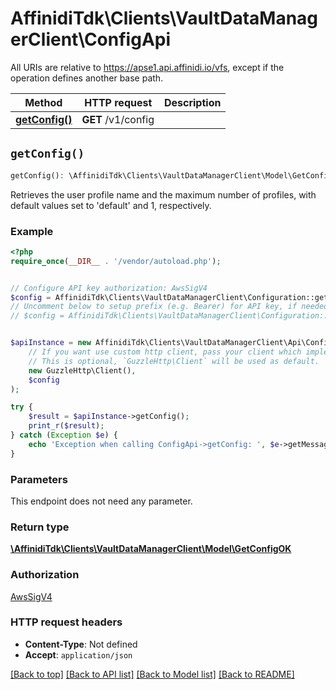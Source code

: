# AffinidiTdk\Clients\VaultDataManagerClient\ConfigApi

All URIs are relative to https://apse1.api.affinidi.io/vfs, except if the operation defines another base path.

| Method | HTTP request | Description |
| ------------- | ------------- | ------------- |
| [**getConfig()**](ConfigApi.md#getConfig) | **GET** /v1/config |  |


## `getConfig()`

```php
getConfig(): \AffinidiTdk\Clients\VaultDataManagerClient\Model\GetConfigOK
```



Retrieves the user profile name and the maximum number of profiles, with default values set to 'default' and 1, respectively.

### Example

```php
<?php
require_once(__DIR__ . '/vendor/autoload.php');


// Configure API key authorization: AwsSigV4
$config = AffinidiTdk\Clients\VaultDataManagerClient\Configuration::getDefaultConfiguration()->setApiKey('Authorization', 'YOUR_API_KEY');
// Uncomment below to setup prefix (e.g. Bearer) for API key, if needed
// $config = AffinidiTdk\Clients\VaultDataManagerClient\Configuration::getDefaultConfiguration()->setApiKeyPrefix('Authorization', 'Bearer');


$apiInstance = new AffinidiTdk\Clients\VaultDataManagerClient\Api\ConfigApi(
    // If you want use custom http client, pass your client which implements `GuzzleHttp\ClientInterface`.
    // This is optional, `GuzzleHttp\Client` will be used as default.
    new GuzzleHttp\Client(),
    $config
);

try {
    $result = $apiInstance->getConfig();
    print_r($result);
} catch (Exception $e) {
    echo 'Exception when calling ConfigApi->getConfig: ', $e->getMessage(), PHP_EOL;
}
```

### Parameters

This endpoint does not need any parameter.

### Return type

[**\AffinidiTdk\Clients\VaultDataManagerClient\Model\GetConfigOK**](../Model/GetConfigOK.md)

### Authorization

[AwsSigV4](../../README.md#AwsSigV4)

### HTTP request headers

- **Content-Type**: Not defined
- **Accept**: `application/json`

[[Back to top]](#) [[Back to API list]](../../README.md#endpoints)
[[Back to Model list]](../../README.md#models)
[[Back to README]](../../README.md)

